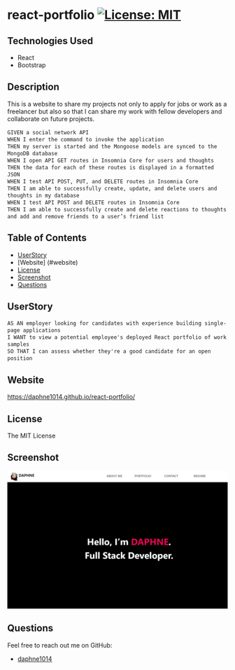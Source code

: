 # react-portfolio [![License: MIT](https://img.shields.io/badge/License-MIT-yellow.svg)](https://opensource.org/licenses/MIT)

## Technologies Used

* React
* Bootstrap

## Description 

This is a website to share my projects not only to apply for jobs or work as a freelancer but also so that I can share my work with fellow developers and collaborate on future projects.
```
GIVEN a social network API
WHEN I enter the command to invoke the application
THEN my server is started and the Mongoose models are synced to the MongoDB database
WHEN I open API GET routes in Insomnia Core for users and thoughts
THEN the data for each of these routes is displayed in a formatted JSON
WHEN I test API POST, PUT, and DELETE routes in Insomnia Core
THEN I am able to successfully create, update, and delete users and thoughts in my database
WHEN I test API POST and DELETE routes in Insomnia Core
THEN I am able to successfully create and delete reactions to thoughts and add and remove friends to a user’s friend list
```


## Table of Contents 
- [UserStory](#userstory)
- [Website] (#website)
- [License](#license)
- [Screenshot](#screenshot)
- [Questions](#questions)
  

 ## UserStory

```
AS AN employer looking for candidates with experience building single-page applications
I WANT to view a potential employee's deployed React portfolio of work samples
SO THAT I can assess whether they're a good candidate for an open position
```
## Website

https://daphne1014.github.io/react-portfolio/

## License 
  
  The MIT License

## Screenshot
  
  ![screenshot image](./src/assets/img/screenshot.JPG?raw=true "Screenshot") 
   
## Questions
  Feel free to reach out me on GitHub:  
  * [daphne1014](https://github.com/daphne1014)

